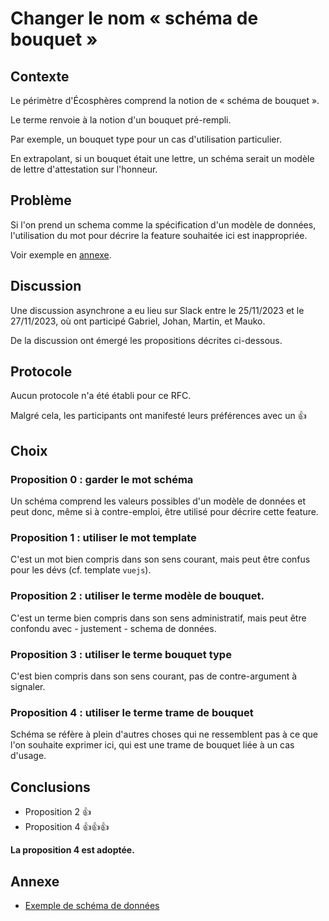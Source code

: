 # Changer le nom « schéma de bouquet »

## Contexte

Le périmètre d'Écosphères comprend la notion de « schéma de bouquet ».

Le terme renvoie à la notion d'un bouquet pré-rempli.

Par exemple, un bouquet type pour un cas d'utilisation particulier.

En extrapolant, si un bouquet était une lettre, un schéma serait un modèle de 
lettre d'attestation sur l'honneur.

## Problème

Si l'on prend un schema comme la spécification d'un modèle de données, 
l'utilisation du mot pour décrire la feature souhaitée ici est inappropriée.

Voir exemple en [annexe](#annexe).

## Discussion

Une discussion asynchrone a eu lieu sur Slack entre le 25/11/2023 et le
27/11/2023, où ont participé Gabriel, Johan, Martin, et Mauko.

De la discussion ont émergé les propositions décrites ci-dessous.

## Protocole

Aucun protocole n'a été établi pour ce RFC.

Malgré cela, les participants ont manifesté leurs préférences avec un 👍

## Choix

### Proposition 0 : garder le mot schéma

Un schéma comprend les valeurs possibles d'un modèle de données et peut donc, 
même si à contre-emploi, être utilisé pour décrire cette feature.

### Proposition 1 : utiliser le mot template

C'est un mot bien compris dans son sens courant, mais peut être confus pour 
les dévs (cf. template `vuejs`).

### Proposition 2 : utiliser le terme modèle de bouquet.

C'est un terme bien compris dans son sens administratif, mais peut être 
confondu avec - justement - schema de données.

### Proposition 3 : utiliser le terme bouquet type

C'est bien compris dans son sens courant, pas de contre-argument à signaler.

### Proposition 4 : utiliser le terme trame de bouquet

Schéma se réfère à plein d'autres choses qui ne ressemblent pas à ce que l'on 
souhaite exprimer ici, qui est une trame de bouquet liée à un cas d'usage.

## Conclusions

- Proposition 2 👍
- Proposition 4 👍👍👍

**La proposition 4 est adoptée.**

## Annexe

- [Exemple de schéma de données](https://schema.data.gouv.fr/schemas/etalab/schema-irve-statique/2.2.0/schema-statique.json)